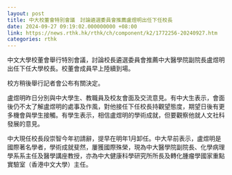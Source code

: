 ```yaml
---
layout: post
title: 中大校董會特別會議　討論遴選委員會推薦盧煜明出任下任校長
date: 2024-09-27 09:19:02.000000000 +08:00
link: https://news.rthk.hk/rthk/ch/component/k2/1772256-20240927.htm
categories: rthk
---
```


中文大學校董會舉行特別會議，討論校長遴選委員會推薦中大醫學院副院長盧煜明出任下任大學校長。校董會成員早上陸續到場。

校方稍後舉行記者會公布有關決定。

盧煜明昨日分別與中大學生、教職員及校友會面及交流意見。有中大生表示，會面後仍不太了解盧煜明的處事及作風，對他接任下任校長持觀望態度，期望日後有更多機會與學生接觸。有學生表示，相信盧煜明的學術成就，但要觀察他就人文社科發展的意見。

中大現任校長段崇智今年初請辭，提早在明年1月卸任。中大早前表示，盧煜明是國際著名學者，學術成就斐然，屢獲國際殊榮，現為中大醫學院副院長、化學病理學系系主任及醫學講座教授，亦為中大健康科學研究所所長及轉化腫瘤學國家重點實驗室（香港中文大學）主任。
